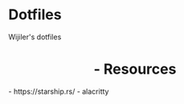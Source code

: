 # Dotfiles
Wijiler's dotfiles
<h1 align="center"> - Resources </h1>
- https://starship.rs/
- alacritty

